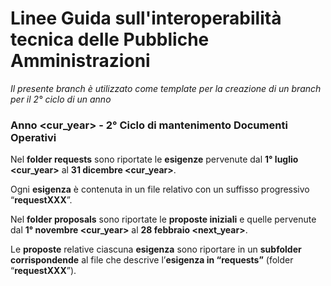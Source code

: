# Linee Guida sull'interoperabilità tecnica delle Pubbliche Amministrazioni 

*Il presente branch è utilizzato come template per la creazione di un branch per il 2° ciclo di un anno*

### Anno \<cur_year> - 2° Ciclo di mantenimento Documenti Operativi

Nel **folder requests** sono riportate le **esigenze** pervenute dal **1° luglio \<cur_year>** al **31 dicembre \<cur_year>**. 

Ogni **esigenza** è contenuta in un file relativo con un suffisso progressivo “**requestXXX**”.

Nel **folder proposals**  sono riportate le **proposte iniziali**  e quelle pervenute dal **1° novembre \<cur_year>** al  **28 febbraio \<next_year>**.

Le **proposte** relative ciascuna **esigenza** sono riportare in un **subfolder** **corrispondende** al file che descrive l’**esigenza in “requests”** (folder “**requestXXX**”).
